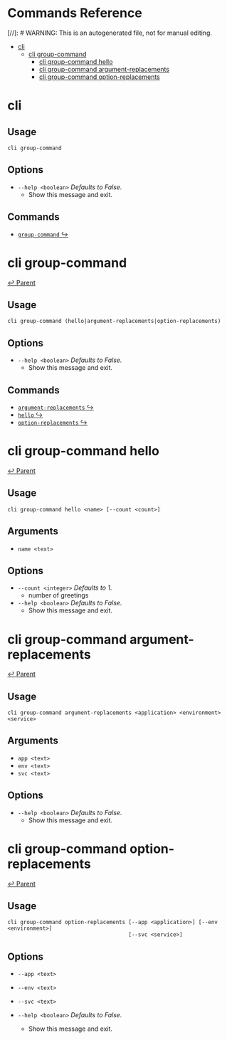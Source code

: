 # Commands Reference

[//]: # WARNING: This is an autogenerated file, not for manual editing.

- [cli](#cli)
    - [cli group-command](#cli-group-command)
        - [cli group-command hello](#cli-group-command-hello)
        - [cli group-command argument-replacements](#cli-group-command-argument-replacements)
        - [cli group-command option-replacements](#cli-group-command-option-replacements)

# cli

## Usage

```
cli group-command 
```

## Options

- `--help <boolean>` _Defaults to False._
  - Show this message and exit.

## Commands

- [`group-command` ↪](#cli-group-command)

# cli group-command

[↩ Parent](#cli)

## Usage

```
cli group-command (hello|argument-replacements|option-replacements) 
```

## Options

- `--help <boolean>` _Defaults to False._
  - Show this message and exit.

## Commands

- [`argument-replacements` ↪](#cli-group-command-argument-replacements)
- [`hello` ↪](#cli-group-command-hello)
- [`option-replacements` ↪](#cli-group-command-option-replacements)

# cli group-command hello

[↩ Parent](#cli-group-command)

## Usage

```
cli group-command hello <name> [--count <count>] 
```

## Arguments

- `name <text>`

## Options

- `--count <integer>` _Defaults to 1._
  - number of greetings
- `--help <boolean>` _Defaults to False._
  - Show this message and exit.

# cli group-command argument-replacements

[↩ Parent](#cli-group-command)

## Usage

```
cli group-command argument-replacements <application> <environment> <service> 
```

## Arguments

- `app <text>`
- `env <text>`
- `svc <text>`

## Options

- `--help <boolean>` _Defaults to False._
  - Show this message and exit.

# cli group-command option-replacements

[↩ Parent](#cli-group-command)

## Usage

```
cli group-command option-replacements [--app <application>] [--env <environment>] 
                                      [--svc <service>] 
```

## Options

- `--app <text>`

- `--env <text>`

- `--svc <text>`

- `--help <boolean>` _Defaults to False._
  - Show this message and exit.
